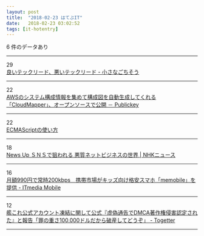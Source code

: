 ```yaml
---
layout: post
title:  "2018-02-23 はてぶIT"
date:   2018-02-23 03:02:52
tags: [it-hotentry]
---
```

6 件のデータあり

<hr><div class="row">
<div class="col-1"><span class="badge badge-pill badge-success h2">29</span></div>
<div class="col-11"><a href='http://tannomizuki.hatenablog.com/entry/2018/02/22/180410' target='_blank'>良いテックリード、悪いテックリード - 小さなごちそう</a></div>
</div>
<hr>
<div class="row">
<div class="col-1"><span class="badge badge-pill badge-success h2">22</span></div>
<div class="col-11"><a href='http://www.publickey1.jp/blog/18/awscloudmapper.html' target='_blank'>AWSのシステム構成情報を集めて構成図を自動生成してくれる「CloudMapper」、オープンソースで公開 － Publickey</a></div>
</div>
<hr>
<div class="row">
<div class="col-1"><span class="badge badge-pill badge-success h2">22</span></div>
<div class="col-11"><a href='http://azu.github.io/slide/2018/node/ecmascript39.html' target='_blank'>ECMAScriptの使い方</a></div>
</div>
<hr>
<div class="row">
<div class="col-1"><span class="badge badge-pill badge-success h2">18</span></div>
<div class="col-11"><a href='https://www3.nhk.or.jp/news/html/20180222/k10011339271000.html' target='_blank'>News Up ＳＮＳで狙われる 悪質ネットビジネスの世界 | NHKニュース</a></div>
</div>
<hr>
<div class="row">
<div class="col-1"><span class="badge badge-pill badge-success h2">16</span></div>
<div class="col-11"><a href='http://www.itmedia.co.jp/mobile/articles/1802/22/news107.html' target='_blank'>月額990円で常時200kbps　携帯市場がキッズ向け格安スマホ「memobile」を提供 - ITmedia Mobile</a></div>
</div>
<hr>
<div class="row">
<div class="col-1"><span class="badge badge-pill badge-success h2">12</span></div>
<div class="col-11"><a href='https://togetter.com/li/1202067' target='_blank'>艦これ公式アカウント凍結に関して公式『虚偽通告でDMCA著作権侵害認定された』と報告「罪の重さ100,000ドルだから破産してどうぞ」 - Togetter</a></div>
</div>
<hr>

